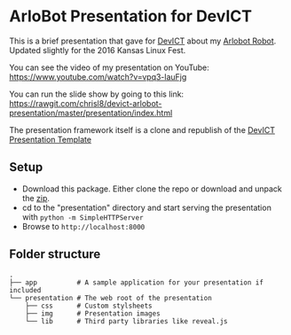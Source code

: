 # ArloBot Presentation for DevICT

This is a brief presentation that gave for [DevICT][dev-ict]
about my [Arlobot Robot][arlobot-repo].
Updated slightly for the 2016 Kansas Linux Fest.

You can see the video of my presentation on YouTube:  
https://www.youtube.com/watch?v=vpq3-lauFjg

You can run the slide show by going to this link:  
https://rawgit.com/chrisl8/devict-arlobot-presentation/master/presentation/index.html

The presentation framework itself is a clone and republish of the
[DevICT Presentation Template][devict-template]

## Setup
* Download this package. Either clone the repo or download and unpack the
  [zip](repo-zip).
* cd to the "presentation" directory and start serving the presentation with
  `python -m SimpleHTTPServer`
* Browse to `http://localhost:8000`

## Folder structure

    .
    ├── app          # A sample application for your presentation if included
    └── presentation # The web root of the presentation
        ├── css      # Custom stylsheets
        ├── img      # Presentation images
        └── lib      # Third party libraries like reveal.js


[dev-ict]: http://devict.org/ "DevICT"
[arlobot-repo]: https://github.com/chrisl8/ArloBot "ArloBot"
[devict-template]: https://github.com/devict/devict-presentation-template "DevICT Presentation Template"
